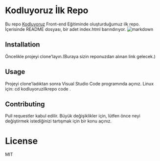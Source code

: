 # Kodluyoruz İlk Repo
Bu repo [Kodluyoruz](kodluyoruz.org) Front-end Eğitiminde oluşturduğumuz ilk repo. İçerisinde README dosyası, bir adet index.html barındırıyor.
![markdown](https://github.com/mehmetskahraman/kodluyoruzilkrepo)
## Installation
Öncelikle projeyi clone'layın.(Buraya sizin reponuzdan alınan link gelecek.)
## Usage
Projeyi clone'ladıktan sonra Visual Studio Code programında açınız.
Linux için:
cd kodluyoruzilkrepo
code .
## Contributing
Pull requestler kabul edilir. Büyük değişiklikler için, lütfen önce neyi değiştirmek istediğinizi tartışmak için bir konu açınız.
# License
MIT